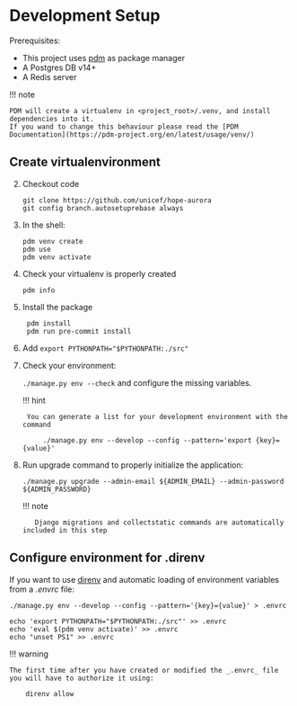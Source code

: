 # Development Setup


Prerequisites:

- This project uses [pdm](https://github.com/pdm-project/pdm#installation) as package manager
- A Postgres DB v14+
- A Redis server

!!! note

    PDM will create a virtualenv in <project_root>/.venv, and install dependencies into it.
    If you wand to change this behaviour please read the [PDM Documentation](https://pdm-project.org/en/latest/usage/venv/)


## Create virtualenvironment

2. Checkout code

    ```
    git clone https://github.com/unicef/hope-aurora
    git config branch.autosetuprebase always

    ```
   
1. In the shell:
    
    ```
    pdm venv create
    pdm use
    pdm venv activate
    ```
   
1. Check your virtualenv is properly created

    ```pdm info```


1. Install the package

    ```
     pdm install
     pdm run pre-commit install
    ```


1. Add `export PYTHONPATH="$PYTHONPATH:./src"`


1. Check your environment: 

    `./manage.py env --check` and configure the missing variables.

    !!! hint
    
        You can generate a list for your development environment with the command 
    
            ./manage.py env --develop --config --pattern='export {key}={value}'   

1. Run upgrade command to properly initialize the application: 

    `./manage.py upgrade --admin-email ${ADMIN_EMAIL} --admin-password ${ADMIN_PASSWORD}`
    
    !!! note
        
          Django migrations and collectstatic commands are automatically included in this step


## Configure environment for .direnv

If you want to use [direnv](https://direnv.net/) and automatic loading of environment variables from a _.envrc_ file:
    
```
./manage.py env --develop --config --pattern='{key}={value}' > .envrc

echo 'export PYTHONPATH="$PYTHONPATH:./src"' >> .envrc
echo 'eval $(pdm venv activate)' >> .envrc
echo "unset PS1" >> .envrc
```

!!! warning

    The first time after you have created or modified the _.envrc_ file you will have to authorize it using:

        direnv allow
